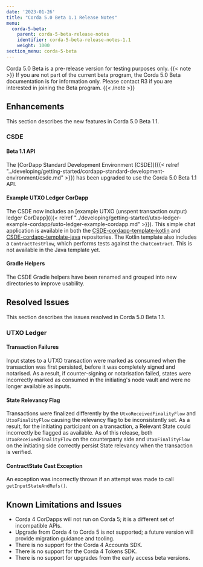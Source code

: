 ```yaml
---
date: '2023-01-26'
title: "Corda 5.0 Beta 1.1 Release Notes"
menu:
  corda-5-beta:
    parent: corda-5-beta-release-notes
    identifier: corda-5-beta-release-notes-1.1
    weight: 1000
section_menu: corda-5-beta
---
```


Corda 5.0 Beta is a pre-release version for testing purposes only.
{{< note >}}
If you are not part of the current beta program, the Corda 5.0 Beta documentation is for information only.
Please contact R3 if you are interested in joining the Beta program.
{{< /note >}}

## Enhancements

This section describes the new features in Corda 5.0 Beta 1.1.

### CSDE 

#### Beta 1.1 API

The [CorDapp Standard Development Environment (CSDE)]({{< relref "../developing/getting-started/cordapp-standard-development-environment/csde.md" >}}) has been upgraded to use the Corda 5.0 Beta 1.1 API. 

#### Example UTXO Ledger CorDapp

The CSDE now includes an [example  UTXO (unspent transaction output) ledger CorDapp]({{< relref "../developing/getting-started/utxo-ledger-example-cordapp/uxto-ledger-example-cordapp.md" >}}). This simple chat application is available in both the [CSDE-cordapp-template-kotlin](https://github.com/corda/CSDE-cordapp-template-kotlin) and [CSDE-cordapp-template-java](https://github.com/corda/CSDE-cordapp-template-java) repositories. The Kotlin template also includes a `ContractTestFlow`, which performs tests against the `ChatContract`. This is not available in the Java template yet.

#### Gradle Helpers

The CSDE Gradle helpers have been renamed and grouped into new directories to improve usability.

## Resolved Issues

This section describes the issues resolved in Corda 5.0 Beta 1.1.

### UTXO Ledger

#### Transaction Failures
Input states to a UTXO transaction were marked as consumed when the transaction was first persisted, before it was completely signed and notarised. 
As a result, if counter-signing or notarisation failed, states were incorrectly marked as consumed in the initiating's node vault and were no longer available as inputs.

#### State Relevancy Flag

Transactions were finalized differently by the `UtxoReceivedFinalityFlow` and `UtxoFinalityFlow` causing the relevancy flag to be inconsistently set. 
As a result, for the initiating participant on a transaction, a Relevant State could incorrectly be flagged as available.
As of this release, both `UtxoReceivedFinalityFlow` on the counterparty side and `UtxoFinalityFlow` on the initiating side correctly persist State relevancy when the transaction is verified. 

#### ContractState Cast Exception

An exception was incorrectly thrown if an attempt was made to call `getInputStateAndRefs()`.

## Known Limitations and Issues

* Corda 4 CorDapps will not run on Corda 5; it is a different set of incompatible APIs.
* Upgrade from Corda 4 to Corda 5 is not supported; a future version will provide migration guidance and tooling.
* There is no support for the Corda 4 Accounts SDK.
* There is no support for the Corda 4 Tokens SDK.
* There is no support for upgrades from the early access beta versions.
